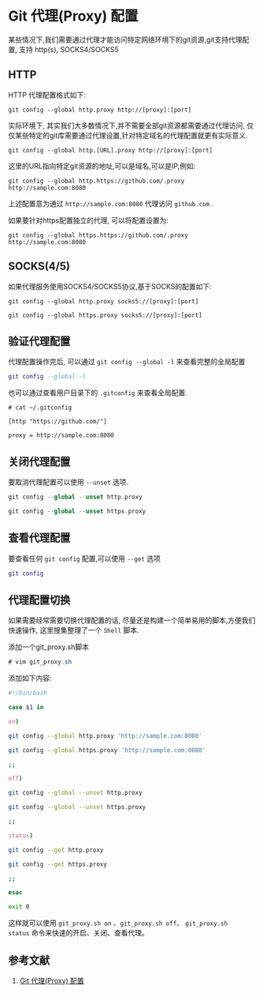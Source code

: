 # Git 代理(Proxy) 配置

某些情况下,我们需要通过代理才能访问特定网络环境下的git资源,git支持代理配置, 支持 http(s), SOCKS4/SOCKS5

## HTTP

HTTP 代理配置格式如下:

``` shell
git config --global http.proxy http://[proxy]:[port]
```

实际环境下, 其实我们大多数情况下,并不需要全部git资源都需要通过代理访问, 仅仅某些特定的git库需要通过代理设置,针对特定域名的代理配置就更有实际意义.

``` shell
git config --global http.[URL].proxy http://[proxy]:[port]
```

这里的URL指向特定git资源的地址,可以是域名,可以是IP,例如:

``` shell
git config --global http.https://github.com/.proxy http://sample.com:8080
```

上述配置意为通过 `http://sample.com:8080` 代理访问 `github.com` .

如果要针对https配置独立的代理, 可以将配置设置为:

``` shell
git config --global https.https://github.com/.proxy http://sample.com:8080
```

## SOCKS(4/5)

如果代理服务使用SOCKS4/SOCKS5协议,基于SOCKS的配置如下:

``` shell
git config --global http.proxy socks5://[proxy]:[port]

git config --global https.proxy socks5://[proxy]:[port]
```

## 验证代理配置

代理配置操作完后, 可以通过 `git config --global -l` 来查看完整的全局配置

```lua
git config --global -l
```

也可以通过查看用户目录下的 `.gitconfig` 来查看全局配置.

``` shell
# cat ~/.gitconfig

[http "https://github.com/"]

proxy = http://sample.com:8080
```

## 关闭代理配置

要取消代理配置可以使用 `--unset` 选项.

```php
git config --global --unset http.proxy

git config --global --unset https.proxy
```

## 查看代理配置

要查看任何 `git config` 配置,可以使用 `--get` 选项

```lua
git config
```

## 代理配置切换

如果需要经常需要切换代理配置的话, 尽量还是构建一个简单易用的脚本,方便我们快速操作, 这里搜集整理了一个 `Shell` 脚本.

添加一个git\_proxy.sh脚本

```csharp
# vim git_proxy.sh
```

添加如下内容:

```bash
#!/bin/bash

case $1 in

on)

git config --global http.proxy 'http://sample.com:8080'

git config --global https.proxy 'http://sample.com:8080'

;;

off)

git config --global --unset http.proxy

git config --global --unset https.proxy

;;

status)

git config --get http.proxy

git config --get https.proxy

;;

esac

exit 0
```

这样就可以使用 `git_proxy.sh on` 、`git_proxy.sh off`、 `git_proxy.sh status` 命令来快速的开启、关闭、查看代理。

## 参考文献

1. [Git 代理(Proxy) 配置](https://blog.csdn.net/Jessica_hhh/article/details/133142630)
